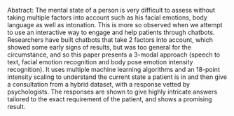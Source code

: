 Abstract:
The mental state of a person is very difficult to assess without taking multiple factors into account such as his facial emotions, body language as well as intonation. This is more so observed when we attempt to use an interactive way to engage and help patients through chatbots. Researchers have built chatbots that take 2 factors into account, which showed some early signs of results, but was too general for the circumstance, and so this paper presents a 3-modal approach (speech to text, facial emotion recognition and body pose emotion intensity recognition). It uses multiple machine learning algorithms and an 18-point intensity scaling to understand the current state a patient is in and then give a consultation from a hybrid dataset, with a response vetted by psychologists. The responses are shown to give highly intricate answers tailored to the exact requirement of the patient, and shows a promising result.

